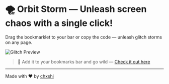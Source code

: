 # 🌪️ Orbit Storm — Unleash screen chaos with a single click!  
Drag the bookmarklet to your bar or copy the code — unleash glitch storms on any page.

![Glitch Preview](https://media1.giphy.com/media/v1.Y2lkPTc5MGI3NjExYWI2anVraHE3MndnZ2JhZ2gyZzFrNDdqdzNwd3RlY3kxdHY0ZW9lZiZlcD12MV9pbnRlcm5hbF9naWZfYnlfaWQmY3Q9Zw/iI4vhciiVh2b3j9sgo/giphy.gif)

> 💾 Add it to your bookmarks bar and go wild — [Check it out here](https://yourdomain.com)

---
Made with ❤️ by [chxshi](https://github.com/yourusername)

